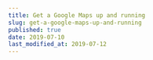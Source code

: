 ```yaml
---
title: Get a Google Maps up and running
slug: get-a-google-maps-up-and-running
published: true
date: 2019-07-10
last_modified_at: 2019-07-12
---
```

